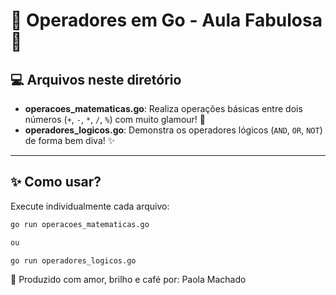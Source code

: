 # 🎀 Operadores em Go - Aula Fabulosa 🎀

## 💻 Arquivos neste diretório

- **operacoes_matematicas.go**: Realiza operações básicas entre dois números (`+`, `-`, `*`, `/`, `%`) com muito glamour! 💎
- **operadores_logicos.go**: Demonstra os operadores lógicos (`AND`, `OR`, `NOT`) de forma bem diva! ✨

---

## ✨ Como usar?

Execute individualmente cada arquivo:

````bash
go run operacoes_matematicas.go

ou

go run operadores_logicos.go
````

💋 Produzido com amor, brilho e café por: Paola Machado
